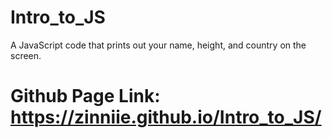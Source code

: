 # Intro_to_JS
A JavaScript code that prints out your name, height, and country on the screen.

# Github Page Link: https://zinniie.github.io/Intro_to_JS/